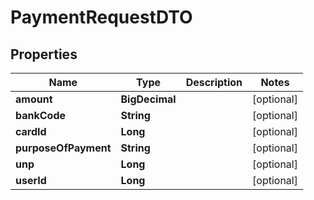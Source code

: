 # PaymentRequestDTO

## Properties

Name | Type | Description | Notes
------------ | ------------- | ------------- | -------------
**amount** | **BigDecimal** |  |  [optional]
**bankCode** | **String** |  |  [optional]
**cardId** | **Long** |  |  [optional]
**purposeOfPayment** | **String** |  |  [optional]
**unp** | **Long** |  |  [optional]
**userId** | **Long** |  |  [optional]



